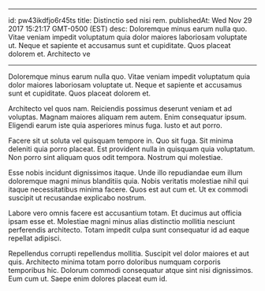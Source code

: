 
---
id: pw43ikdfjo6r45ts
title: Distinctio sed nisi rem.
publishedAt: Wed Nov 29 2017 15:21:17 GMT-0500 (EST)
desc: Doloremque minus earum nulla quo. Vitae veniam impedit voluptatum quia dolor maiores laboriosam voluptate ut. Neque et sapiente et accusamus sunt et cupiditate. Quos placeat dolorem et. Architecto ve

---



Doloremque minus earum nulla quo. Vitae veniam impedit voluptatum quia dolor maiores laboriosam voluptate ut. Neque et sapiente et accusamus sunt et cupiditate. Quos placeat dolorem et.
 Architecto vel quos nam. Reiciendis possimus deserunt veniam et ad voluptas. Magnam maiores aliquam rem autem. Enim consequatur ipsum. Eligendi earum iste quia asperiores minus fuga. Iusto et aut porro.
 Facere sit ut soluta vel quisquam tempore in. Quo sit fuga. Sit minima deleniti quia porro placeat. Est provident nulla in quisquam quia voluptatum. Non porro sint aliquam quos odit tempora. Nostrum qui molestiae.


Esse nobis incidunt dignissimos itaque. Unde illo repudiandae eum illum doloremque magni minus blanditiis quia. Nobis veritatis molestiae nihil qui itaque necessitatibus minima facere. Quos est aut cum et. Ut ex commodi suscipit ut recusandae explicabo nostrum.
 Labore vero omnis facere est accusantium totam. Et ducimus aut officia ipsam esse et. Molestiae magni minus alias distinctio mollitia nesciunt perferendis architecto. Totam impedit culpa sunt consequatur id ad eaque repellat adipisci.
 Repellendus corrupti repellendus mollitia. Suscipit vel dolor maiores et aut quis. Architecto minima totam porro doloribus numquam corporis temporibus hic. Dolorum commodi consequatur atque sint nisi dignissimos. Eum cum ut. Saepe enim dolores placeat eum id.

